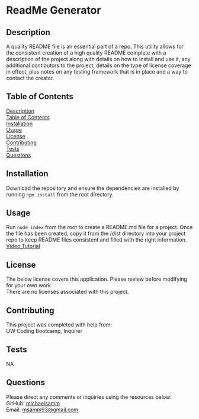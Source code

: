 
  # ReadMe Generator 

  ## Description
  A quality README file is an essential part of a repo. This utility allows for the consistent creation of a high quality README complete with a description of the project along with details on how to install and use it, any additional contibutors to the project, details on the type of license coverage in effect, plus notes on any testing framework that is in place and a way to contact the creator.

  ## Table of Contents
  [Description](#description)  
  [Table of Contents](#table-of-contents)  
  [Installation](#installation)  
  [Usage](#usage)  
  [License](#license)  
  [Contributing](#contributing)  
  [Tests](#tests)  
  [Questions](#questions)

  ## Installation
  Download the repository and ensure the dependencies are installed by running `npm install` from the root directory.

  ## Usage
  Run `node index` from the root to create a README.md file for a project. Once the file has been created, copy it from the /dist directory into your project repo to keep README files consistent and filled with the right information.  
  [Video Tutorial](https://drive.google.com/file/d/1w-3NT6TDIfmEy3aYbF9jrp0SaenuGNV2/view?usp=sharing)

  ## License
  The below license covers this application. Please review before modifying for your own work.  
  There are no licenses associated with this project.

  ## Contributing
  This project was completed with help from:  
  UW Coding Bootcamp, Inquirer

  ## Tests
  NA

  ## Questions
  Please direct any comments or inquiries using the resources below:  
  GitHub: [michaelsamm](https://github.com/michaelsamm)  
  Email: <msamm93@gmail.com>
